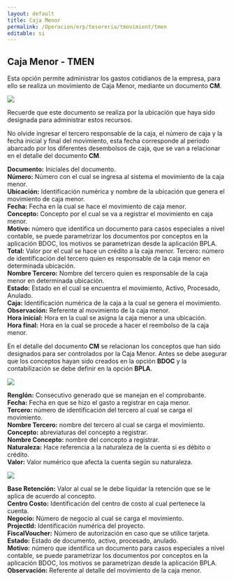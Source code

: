 ```yaml
---
layout: default
title: Caja Menor
permalink: /Operacion/erp/tesoreria/tmovimient/tmen
editable: si
---
```


## Caja Menor - TMEN

Esta opción permite administrar los gastos cotidianos de la empresa, para ello se realiza un movimiento de Caja Menor, mediante un documento **CM**. 


![](TMEN1.png)

Recuerde que este documento se realiza por la ubicación que haya sido designada para administrar estos recursos. 

No olvide ingresar el tercero responsable de la caja, el número de caja y la fecha inicial y final del movimiento, esta fecha corresponde al periodo abarcado por los diferentes desembolsos de caja, que se van a relacionar en el detalle del documento **CM**.

**Documento:** Iniciales del documento.  
**Número:** Número con el cual se ingresa al sistema el movimiento de la caja menor.  
**Ubicación:** Identificación numérica y nombre de la ubicación que genera el movimiento de caja menor.  
**Fecha:** Fecha en la cual se hace el movimiento de caja menor.  
**Concepto:** Concepto por el cual se va a registrar el movimiento en caja menor.  
**Motivo:** número que identifica un documento para casos especiales a nivel contable, se puede parametrizar los documentos por conceptos en la aplicación BDOC, los motivos se parametrizan desde la aplicación BPLA.  
**Total:** Valor por el cual se hace un crédito a la caja menor.
Tercero: número de identificación del tercero quien es responsable de la caja menor en determinada ubicación.  
**Nombre Tercero:** Nombre del tercero quien es responsable de la caja menor en determinada ubicación.  
**Estado:** Estado en el cual se encuentra el movimiento, Activo, Procesado, Anulado.  
**Caja:** Identificación numérica de la caja a la cual se genera el movimiento.  
**Observación:** Referente al movimiento de la caja menor.  
**Hora inicial:** Hora en la cual se asigna la caja menor a una ubicación.  
**Hora final:** Hora en la cual se procede a hacer el reembolso de la caja menor.  

En el detalle del documento **CM** se relacionan los conceptos que han sido designados para ser controlados por la Caja Menor. Antes se debe asegurar que los conceptos hayan sido creados en la opción **BDOC** y la contabilización se debe definir en la opción **BPLA**.  


![](TMEN2.png)


**Renglón:** Consecutivo generado que se manejan en el comprobante.  
**Fecha:** Fecha en que se hizo el gasto a registrar en caja menor.  
**Tercero:** número de identificación del tercero al cual se carga el movimiento.  
**Nombre Tercero:** nombre del tercero al cual se carga el movimiento.  
**Concepto:** abreviaturas del concepto a registrar.  
**Nombre Concepto:** nombre del concepto a registrar.  
**Naturaleza:** Hace referencia a la naturaleza de la cuenta si es débito o crédito.  
**Valor:** Valor numérico que afecta la cuenta según su naturaleza.  


![](TMEN3.png)


**Base Retención:** Valor al cual se le debe liquidar la retención que se le aplica de acuerdo al concepto.  
**Centro Costo:** Identificación del centro de costo al cual pertenece la cuenta.  
**Negocio:** Número de negocio al cual se carga el movimiento.  
**Projectld:** Identificación numérica del proyecto.  
**FiscalVoucher:** Número de autorización en caso que se utilice tarjeta.  
**Estado:** Estado de documento, activo, procesado, anulado.  
**Motivo:** número que identifica un documento para casos especiales a nivel contable, se puede parametrizar los documentos por conceptos en la aplicación BDOC, los motivos se parametrizan desde la aplicación BPLA.  
**Observación:** Referente al detalle del movimiento de la caja menor.  









